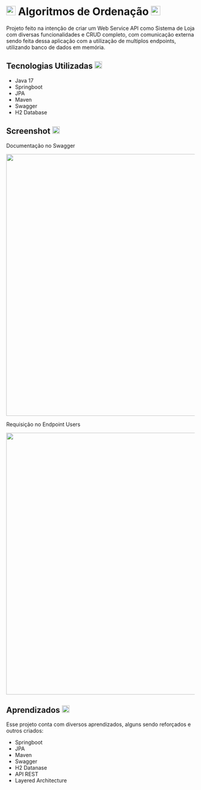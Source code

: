 
# <img width="25px" src="https://static-00.iconduck.com/assets.00/spring-icon-256x256-2efvkvky.png" /> Algoritmos de Ordenação <img width="25px" src="https://cdn-icons-png.flaticon.com/512/226/226777.png" />
Projeto feito na intenção de criar um Web Service API como Sistema de Loja com diversas funcionalidades e CRUD completo, com comunicação externa sendo feita dessa aplicação com a utilização de multiplos endpoints, utilizando banco de dados em memória.


## Tecnologias Utilizadas <img width="20px" src="https://cdn-icons-png.flaticon.com/512/5109/5109515.png" />
- Java 17
- Springboot
- JPA
- Maven
- Swagger
- H2 Database


## Screenshot <img src="https://cdn-icons-png.flaticon.com/512/883/883746.png" width="20px" />
<p>Documentação no Swagger </p>
<img width="700" src="https://i.imgur.com/6bl5vGq.png">
<p>Requisição no Endpoint Users </p>
<img width="700" src="https://i.imgur.com/cySwBtA.png">


## Aprendizados <img src="https://cdn-icons-png.flaticon.com/512/2232/2232688.png" width="20px"/>

Esse projeto conta com diversos aprendizados, alguns sendo reforçados e outros criados:
  - Springboot
  - JPA
  - Maven
  - Swagger
  - H2 Datanase
  - API REST
  - Layered Architecture
